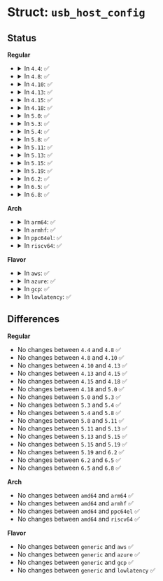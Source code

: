 # Struct: <code>usb_host_config</code>

## Status
<b>Regular</b>
<ul>
<li>
<details>
<summary>In <code>4.4</code>: ✅</summary>

```c
struct usb_host_config {
    struct usb_config_descriptor desc;
    char *string;
    struct usb_interface_assoc_descriptor * intf_assoc[16];
    struct usb_interface * interface[32];
    struct usb_interface_cache * intf_cache[32];
    unsigned char *extra;
    int extralen;
};
```
</details>
</li>
<li>
<details>
<summary>In <code>4.8</code>: ✅</summary>

```c
struct usb_host_config {
    struct usb_config_descriptor desc;
    char *string;
    struct usb_interface_assoc_descriptor * intf_assoc[16];
    struct usb_interface * interface[32];
    struct usb_interface_cache * intf_cache[32];
    unsigned char *extra;
    int extralen;
};
```
</details>
</li>
<li>
<details>
<summary>In <code>4.10</code>: ✅</summary>

```c
struct usb_host_config {
    struct usb_config_descriptor desc;
    char *string;
    struct usb_interface_assoc_descriptor * intf_assoc[16];
    struct usb_interface * interface[32];
    struct usb_interface_cache * intf_cache[32];
    unsigned char *extra;
    int extralen;
};
```
</details>
</li>
<li>
<details>
<summary>In <code>4.13</code>: ✅</summary>

```c
struct usb_host_config {
    struct usb_config_descriptor desc;
    char *string;
    struct usb_interface_assoc_descriptor * intf_assoc[16];
    struct usb_interface * interface[32];
    struct usb_interface_cache * intf_cache[32];
    unsigned char *extra;
    int extralen;
};
```
</details>
</li>
<li>
<details>
<summary>In <code>4.15</code>: ✅</summary>

```c
struct usb_host_config {
    struct usb_config_descriptor desc;
    char *string;
    struct usb_interface_assoc_descriptor * intf_assoc[16];
    struct usb_interface * interface[32];
    struct usb_interface_cache * intf_cache[32];
    unsigned char *extra;
    int extralen;
};
```
</details>
</li>
<li>
<details>
<summary>In <code>4.18</code>: ✅</summary>

```c
struct usb_host_config {
    struct usb_config_descriptor desc;
    char *string;
    struct usb_interface_assoc_descriptor * intf_assoc[16];
    struct usb_interface * interface[32];
    struct usb_interface_cache * intf_cache[32];
    unsigned char *extra;
    int extralen;
};
```
</details>
</li>
<li>
<details>
<summary>In <code>5.0</code>: ✅</summary>

```c
struct usb_host_config {
    struct usb_config_descriptor desc;
    char *string;
    struct usb_interface_assoc_descriptor * intf_assoc[16];
    struct usb_interface * interface[32];
    struct usb_interface_cache * intf_cache[32];
    unsigned char *extra;
    int extralen;
};
```
</details>
</li>
<li>
<details>
<summary>In <code>5.3</code>: ✅</summary>

```c
struct usb_host_config {
    struct usb_config_descriptor desc;
    char *string;
    struct usb_interface_assoc_descriptor * intf_assoc[16];
    struct usb_interface * interface[32];
    struct usb_interface_cache * intf_cache[32];
    unsigned char *extra;
    int extralen;
};
```
</details>
</li>
<li>
<details>
<summary>In <code>5.4</code>: ✅</summary>

```c
struct usb_host_config {
    struct usb_config_descriptor desc;
    char *string;
    struct usb_interface_assoc_descriptor * intf_assoc[16];
    struct usb_interface * interface[32];
    struct usb_interface_cache * intf_cache[32];
    unsigned char *extra;
    int extralen;
};
```
</details>
</li>
<li>
<details>
<summary>In <code>5.8</code>: ✅</summary>

```c
struct usb_host_config {
    struct usb_config_descriptor desc;
    char *string;
    struct usb_interface_assoc_descriptor * intf_assoc[16];
    struct usb_interface * interface[32];
    struct usb_interface_cache * intf_cache[32];
    unsigned char *extra;
    int extralen;
};
```
</details>
</li>
<li>
<details>
<summary>In <code>5.11</code>: ✅</summary>

```c
struct usb_host_config {
    struct usb_config_descriptor desc;
    char *string;
    struct usb_interface_assoc_descriptor * intf_assoc[16];
    struct usb_interface * interface[32];
    struct usb_interface_cache * intf_cache[32];
    unsigned char *extra;
    int extralen;
};
```
</details>
</li>
<li>
<details>
<summary>In <code>5.13</code>: ✅</summary>

```c
struct usb_host_config {
    struct usb_config_descriptor desc;
    char *string;
    struct usb_interface_assoc_descriptor * intf_assoc[16];
    struct usb_interface * interface[32];
    struct usb_interface_cache * intf_cache[32];
    unsigned char *extra;
    int extralen;
};
```
</details>
</li>
<li>
<details>
<summary>In <code>5.15</code>: ✅</summary>

```c
struct usb_host_config {
    struct usb_config_descriptor desc;
    char *string;
    struct usb_interface_assoc_descriptor * intf_assoc[16];
    struct usb_interface * interface[32];
    struct usb_interface_cache * intf_cache[32];
    unsigned char *extra;
    int extralen;
};
```
</details>
</li>
<li>
<details>
<summary>In <code>5.19</code>: ✅</summary>

```c
struct usb_host_config {
    struct usb_config_descriptor desc;
    char *string;
    struct usb_interface_assoc_descriptor * intf_assoc[16];
    struct usb_interface * interface[32];
    struct usb_interface_cache * intf_cache[32];
    unsigned char *extra;
    int extralen;
};
```
</details>
</li>
<li>
<details>
<summary>In <code>6.2</code>: ✅</summary>

```c
struct usb_host_config {
    struct usb_config_descriptor desc;
    char *string;
    struct usb_interface_assoc_descriptor * intf_assoc[16];
    struct usb_interface * interface[32];
    struct usb_interface_cache * intf_cache[32];
    unsigned char *extra;
    int extralen;
};
```
</details>
</li>
<li>
<details>
<summary>In <code>6.5</code>: ✅</summary>

```c
struct usb_host_config {
    struct usb_config_descriptor desc;
    char *string;
    struct usb_interface_assoc_descriptor * intf_assoc[16];
    struct usb_interface * interface[32];
    struct usb_interface_cache * intf_cache[32];
    unsigned char *extra;
    int extralen;
};
```
</details>
</li>
<li>
<details>
<summary>In <code>6.8</code>: ✅</summary>

```c
struct usb_host_config {
    struct usb_config_descriptor desc;
    char *string;
    struct usb_interface_assoc_descriptor * intf_assoc[16];
    struct usb_interface * interface[32];
    struct usb_interface_cache * intf_cache[32];
    unsigned char *extra;
    int extralen;
};
```
</details>
</li>
</ul>
<b>Arch</b>
<ul>
<li>
<details>
<summary>In <code>arm64</code>: ✅</summary>

```c
struct usb_host_config {
    struct usb_config_descriptor desc;
    char *string;
    struct usb_interface_assoc_descriptor * intf_assoc[16];
    struct usb_interface * interface[32];
    struct usb_interface_cache * intf_cache[32];
    unsigned char *extra;
    int extralen;
};
```
</details>
</li>
<li>
<details>
<summary>In <code>armhf</code>: ✅</summary>

```c
struct usb_host_config {
    struct usb_config_descriptor desc;
    char *string;
    struct usb_interface_assoc_descriptor * intf_assoc[16];
    struct usb_interface * interface[32];
    struct usb_interface_cache * intf_cache[32];
    unsigned char *extra;
    int extralen;
};
```
</details>
</li>
<li>
<details>
<summary>In <code>ppc64el</code>: ✅</summary>

```c
struct usb_host_config {
    struct usb_config_descriptor desc;
    char *string;
    struct usb_interface_assoc_descriptor * intf_assoc[16];
    struct usb_interface * interface[32];
    struct usb_interface_cache * intf_cache[32];
    unsigned char *extra;
    int extralen;
};
```
</details>
</li>
<li>
<details>
<summary>In <code>riscv64</code>: ✅</summary>

```c
struct usb_host_config {
    struct usb_config_descriptor desc;
    char *string;
    struct usb_interface_assoc_descriptor * intf_assoc[16];
    struct usb_interface * interface[32];
    struct usb_interface_cache * intf_cache[32];
    unsigned char *extra;
    int extralen;
};
```
</details>
</li>
</ul>
<b>Flavor</b>
<ul>
<li>
<details>
<summary>In <code>aws</code>: ✅</summary>

```c
struct usb_host_config {
    struct usb_config_descriptor desc;
    char *string;
    struct usb_interface_assoc_descriptor * intf_assoc[16];
    struct usb_interface * interface[32];
    struct usb_interface_cache * intf_cache[32];
    unsigned char *extra;
    int extralen;
};
```
</details>
</li>
<li>
<details>
<summary>In <code>azure</code>: ✅</summary>

```c
struct usb_host_config {
    struct usb_config_descriptor desc;
    char *string;
    struct usb_interface_assoc_descriptor * intf_assoc[16];
    struct usb_interface * interface[32];
    struct usb_interface_cache * intf_cache[32];
    unsigned char *extra;
    int extralen;
};
```
</details>
</li>
<li>
<details>
<summary>In <code>gcp</code>: ✅</summary>

```c
struct usb_host_config {
    struct usb_config_descriptor desc;
    char *string;
    struct usb_interface_assoc_descriptor * intf_assoc[16];
    struct usb_interface * interface[32];
    struct usb_interface_cache * intf_cache[32];
    unsigned char *extra;
    int extralen;
};
```
</details>
</li>
<li>
<details>
<summary>In <code>lowlatency</code>: ✅</summary>

```c
struct usb_host_config {
    struct usb_config_descriptor desc;
    char *string;
    struct usb_interface_assoc_descriptor * intf_assoc[16];
    struct usb_interface * interface[32];
    struct usb_interface_cache * intf_cache[32];
    unsigned char *extra;
    int extralen;
};
```
</details>
</li>
</ul>

## Differences
<b>Regular</b>
<ul>
<li>
No changes between <code>4.4</code> and <code>4.8</code> ✅
</li>
<li>
No changes between <code>4.8</code> and <code>4.10</code> ✅
</li>
<li>
No changes between <code>4.10</code> and <code>4.13</code> ✅
</li>
<li>
No changes between <code>4.13</code> and <code>4.15</code> ✅
</li>
<li>
No changes between <code>4.15</code> and <code>4.18</code> ✅
</li>
<li>
No changes between <code>4.18</code> and <code>5.0</code> ✅
</li>
<li>
No changes between <code>5.0</code> and <code>5.3</code> ✅
</li>
<li>
No changes between <code>5.3</code> and <code>5.4</code> ✅
</li>
<li>
No changes between <code>5.4</code> and <code>5.8</code> ✅
</li>
<li>
No changes between <code>5.8</code> and <code>5.11</code> ✅
</li>
<li>
No changes between <code>5.11</code> and <code>5.13</code> ✅
</li>
<li>
No changes between <code>5.13</code> and <code>5.15</code> ✅
</li>
<li>
No changes between <code>5.15</code> and <code>5.19</code> ✅
</li>
<li>
No changes between <code>5.19</code> and <code>6.2</code> ✅
</li>
<li>
No changes between <code>6.2</code> and <code>6.5</code> ✅
</li>
<li>
No changes between <code>6.5</code> and <code>6.8</code> ✅
</li>
</ul>
<b>Arch</b>
<ul>
<li>
No changes between <code>amd64</code> and <code>arm64</code> ✅
</li>
<li>
No changes between <code>amd64</code> and <code>armhf</code> ✅
</li>
<li>
No changes between <code>amd64</code> and <code>ppc64el</code> ✅
</li>
<li>
No changes between <code>amd64</code> and <code>riscv64</code> ✅
</li>
</ul>
<b>Flavor</b>
<ul>
<li>
No changes between <code>generic</code> and <code>aws</code> ✅
</li>
<li>
No changes between <code>generic</code> and <code>azure</code> ✅
</li>
<li>
No changes between <code>generic</code> and <code>gcp</code> ✅
</li>
<li>
No changes between <code>generic</code> and <code>lowlatency</code> ✅
</li>
</ul>
